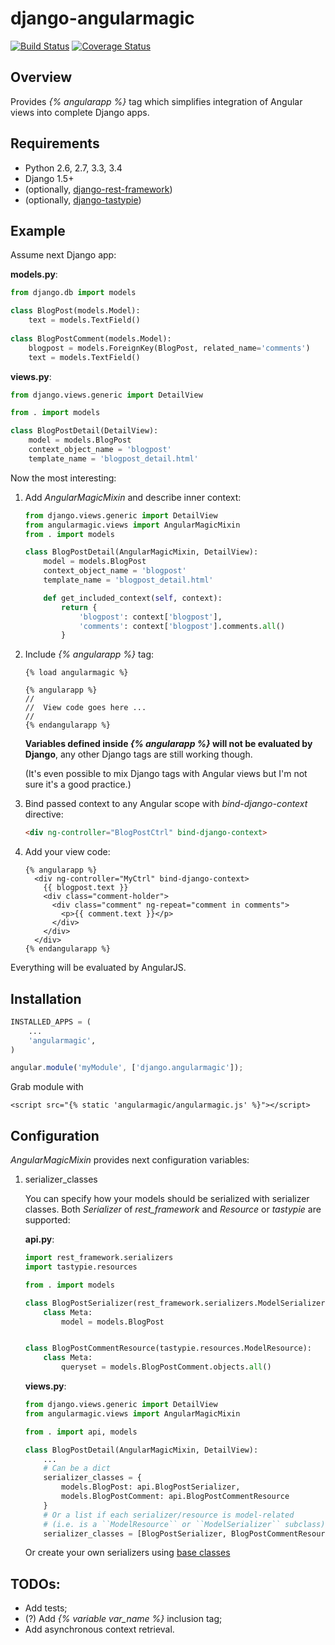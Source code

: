 # django-angularmagic

[![Build Status](https://travis-ci.org/dferens/django-angularmagic.svg?branch=master)](https://travis-ci.org/dferens/django-angularmagic)
[![Coverage Status](https://coveralls.io/repos/dferens/django-angularmagic/badge.png?branch=master)](https://coveralls.io/r/dferens/django-angularmagic?branch=master)

## Overview

Provides *{% angularapp %}* tag which simplifies integration of Angular views into complete Django apps.

## Requirements

* Python 2.6, 2.7, 3.3, 3.4
* Django 1.5+
* (optionally, [django-rest-framework](https://github.com/tomchristie/django-rest-framework))
* (optionally, [django-tastypie](https://github.com/toastdriven/django-tastypie))

## Example

Assume next Django app:

**models.py**:

```python
from django.db import models

class BlogPost(models.Model):
    text = models.TextField()
  
class BlogPostComment(models.Model):
    blogpost = models.ForeignKey(BlogPost, related_name='comments')
    text = models.TextField()
```

**views.py**:

```python
from django.views.generic import DetailView

from . import models

class BlogPostDetail(DetailView):
    model = models.BlogPost
    context_object_name = 'blogpost'
    template_name = 'blogpost_detail.html'
```

Now the most interesting:

1. Add *AngularMagicMixin* and describe inner context:

    ```python
    from django.views.generic import DetailView
    from angularmagic.views import AngularMagicMixin
    from . import models

    class BlogPostDetail(AngularMagicMixin, DetailView):
        model = models.BlogPost
        context_object_name = 'blogpost'
        template_name = 'blogpost_detail.html'

        def get_included_context(self, context):
            return {
                'blogpost': context['blogpost'],
                'comments': context['blogpost'].comments.all()
            }
    ```

1. Include *{% angularapp %}* tag:

    ```django
    {% load angularmagic %}
    
    {% angularapp %}
    //
    //  View code goes here ...
    //
    {% endangularapp %}
    ```
    
    **Variables defined inside *{% angularapp %}* will not be evaluated by Django**, any other Django tags are still working though.
    
    (It's even possible to mix Django tags with Angular views but I'm not sure it's a good practice.)

1. Bind passed context to any Angular scope with *bind-django-context* directive:

    ```html
    <div ng-controller="BlogPostCtrl" bind-django-context>
    ```

1. Add your view code:
    
    ```django
    {% angularapp %}
      <div ng-controller="MyCtrl" bind-django-context>
        {{ blogpost.text }}
        <div class="comment-holder">
          <div class="comment" ng-repeat="comment in comments">
            <p>{{ comment.text }}</p>
          </div>
        </div>
      </div>
    {% endangularapp %}
    ```

Everything will be evaluated by AngularJS.

## Installation

```python
INSTALLED_APPS = (
    ...
    'angularmagic',
)
```
```javascript
angular.module('myModule', ['django.angularmagic']);
```

Grab module with

```django
<script src="{% static 'angularmagic/angularmagic.js' %}"></script>
```

## Configuration

*AngularMagicMixin* provides next configuration variables:

1. serializer_classes

    You can specify how your models should be serialized with serializer classes.
    Both *Serializer* of *rest_framework* and *Resource* or *tastypie* are supported:
    
    **api.py**:
    
    ```python
    import rest_framework.serializers
    import tastypie.resources
    
    from . import models
    
    class BlogPostSerializer(rest_framework.serializers.ModelSerializer):
        class Meta:
            model = models.BlogPost


    class BlogPostCommentResource(tastypie.resources.ModelResource):
        class Meta:
            queryset = models.BlogPostComment.objects.all()

    ```
    
    **views.py**:
    
    ```python
    from django.views.generic import DetailView
    from angularmagic.views import AngularMagicMixin
    
    from . import api, models
    
    class BlogPostDetail(AngularMagicMixin, DetailView):
        ...
        # Can be a dict
        serializer_classes = {
            models.BlogPost: api.BlogPostSerializer,
            models.BlogPostComment: api.BlogPostCommentResource
        }
        # Or a list if each serializer/resource is model-related
        # (i.e. is a ``ModelResource`` or ``ModelSerializer`` subclass):
        serializer_classes = [BlogPostSerializer, BlogPostCommentResource]
    ```
    
    Or create your own serializers using [base classes](/angularmagic/base.py)

## TODOs:
* Add tests;
* (?) Add *{% variable var_name %}* inclusion tag;
* Add asynchronous context retrieval.
